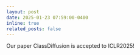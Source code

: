 ```yaml
---
layout: post
date: 2025-01-23 07:59:00-0400
inline: true
related_posts: false
---
```


Our paper ClassDiffusion is accepted to ICLR2025!
